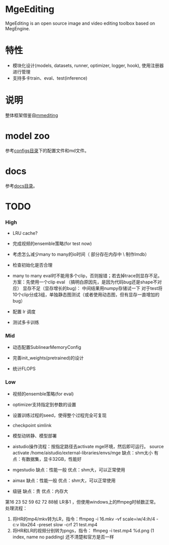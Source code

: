 # MgeEditing
MgeEditing is an open source image and video editing toolbox based on MegEngine.

# 特性
* 模块化设计(models, datasets, runner, optimizer, logger, hook), 使用注册器进行管理
* 支持多卡train、eval、test(inference)

# 说明
整体框架借鉴自[mmediting](https://github.com/open-mmlab/mmediting)  

# model zoo
参考[configs目录](https://github.com/Feynman1999/MgeEditing/tree/master/configs)下的配置文件和md文件。

# docs
参考[docs目录](https://github.com/Feynman1999/MgeEditing/tree/master/docs)。

# TODO

### High
* LRU cache?

* 完成视频的ensemble策略(for test now)

* 考虑怎么减少many to many的io时间（ 部分存在内存中  \  制作lmdb）

* 检查初始化是否合理

* many to many eval时不能用多个clip，否则报错；若去掉trace则显存不足。方案：先使用一个clip eval （搞明白原因先，是因为代码bug还是shape不对应）  显存不足（显存增长的bug)： 中间结果用numpy存储试一下
对于test将10个clip分成3组，单独静态图测试（或者使用动态图，但有显存一直增加的bug）

* 配置 lr 调度

* 测试多卡训练

### Mid
* 动态配置SublinearMemoryConfig

* 完善init_weights(pretrained)的设计

* 统计FLOPS

### Low
* 视频的ensemble策略(for eval)

* optimizer支持指定到参数的设置

* 设置训练过程的seed，使得整个过程完全可复现

* checkpoint simlink

* 模型动转静、模型部署


* aistudio操作流程：按指定路径去activate mge环境，然后即可运行。
source activate /home/aistudio/external-libraries/envs/mge
缺点：shm太小
有点：有数据集，显卡32GB，性能好

* mgestudio
缺点：性能一般
优点：shm大，可以正常使用

* aimax
缺点：性能一般
优点：shm大，可以正常使用

* 级链
缺点：贵
优点：内存大


第16 23 52 59 62 72 88帧 LR多1 ，但使用windows上的ffmpeg时帧数正常。
处理流程：
1. 将HR的mp4/mkv转为LR，指令：ffmpeg -i 16.mkv -vf scale=iw/4:ih/4 -c:v libx264 -preset slow -crf 21 test.mp4
2. 将HR和LR的视频分别转为pngs，指令： ffmpeg -i test.mp4  %d.png   (1 index, name no padding)
还不清楚和官方是否一样